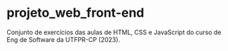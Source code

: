 # projeto_web_front-end
Conjunto de exercícios das aulas de HTML,  CSS e JavaScript do curso de Eng de Software da UTFPR-CP (2023).
